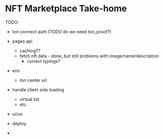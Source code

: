 # NFT Marketplace Take-home

TODO:

-   ton connect auth (TODO do we need ton_proof?)
-   pages api

    -   caching??
    -   fetch nft data - done, but still problems with image/name/description
        -   correct typings?

-   env
    -   ton center url
-   handle client side loading
    -   virtual list
    -   etc.
-   ui/ux
-   deploy
-
